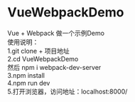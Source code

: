 # VueWebpackDemo
Vue + Webpack 做一个示例Demo</br>
使用说明：</br>
  1.git clone + 项目地址</br>
  2.cd VueWebpackDemo </br>
    然后 npm i webpack-dev-server</br>
  3.npm install</br>
  4.npm run dev</br>
  5.打开浏览器，访问地址：localhost:8000/
